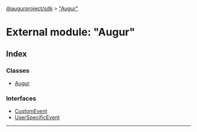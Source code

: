 [@augurproject/sdk](../README.md) > ["Augur"](../modules/_augur_.md)

# External module: "Augur"

## Index

### Classes

* [Augur](../classes/_augur_.augur.md)

### Interfaces

* [CustomEvent](../interfaces/_augur_.customevent.md)
* [UserSpecificEvent](../interfaces/_augur_.userspecificevent.md)

---

